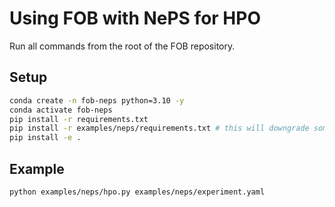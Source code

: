 # Using FOB with NePS for HPO
Run all commands from the root of the FOB repository.

## Setup
```bash
conda create -n fob-neps python=3.10 -y
conda activate fob-neps
pip install -r requirements.txt
pip install -r examples/neps/requirements.txt # this will downgrade some packages
pip install -e .
```

## Example
```bash
python examples/neps/hpo.py examples/neps/experiment.yaml
```
